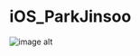 # iOS_ParkJinsoo
![image alt](https://github.com/6th-PARD-iOS-PART/iOS_ParkJinsoo/blob/main/1st_hw_ParkJinsoo/스크린샷%202025-09-19%20오전%2012.52.58.png?raw=true)
